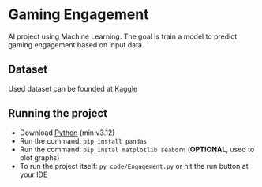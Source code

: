 # Gaming Engagement

AI project using Machine Learning. The goal is train a model to predict gaming engagement based on input data.

## Dataset 

Used dataset can be founded at [Kaggle](https://www.kaggle.com/datasets/rabieelkharoua/predict-online-gaming-behavior-dataset)

## Running the project

- Download [Python](https://www.python.org/downloads/) (min v3.12)
- Run the command: `pip install pandas`
- Run the command: `pip instal matplotlib seaborn` (**OPTIONAL**, used to plot graphs)
- To run the project itself: `py code/Engagement.py` or hit the run button at your IDE
